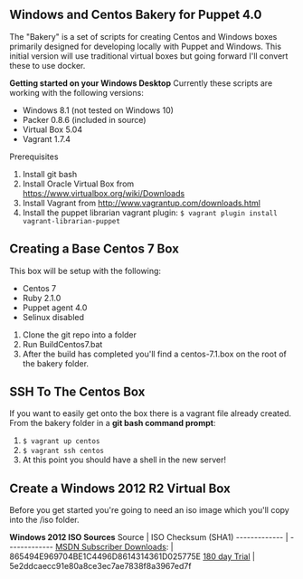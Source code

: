 
Windows and Centos Bakery for Puppet 4.0
----------------------------------------

The "Bakery" is a set of scripts for creating Centos and Windows boxes primarily designed for developing locally with Puppet  and Windows.  This initial version will use traditional virtual boxes but going forward I'll convert these to use docker.

**Getting started on your Windows Desktop**
Currently these scripts are working with the following versions:
 - Windows 8.1 (not tested on Windows 10)
 - Packer 0.8.6 (included in source)
 - Virtual Box 5.04
 - Vagrant 1.7.4

Prerequisites
 1. Install git bash 
 2. Install Oracle Virtual Box from https://www.virtualbox.org/wiki/Downloads
 2. Install Vagrant from http://www.vagrantup.com/downloads.html
 3. Install the puppet librarian vagrant plugin:
 `$ vagrant plugin install vagrant-librarian-puppet` 
 
Creating a Base Centos 7 Box
-------
This box will be setup with the following:

 - Centos 7
 - Ruby 2.1.0
 - Puppet agent 4.0
 - Selinux disabled

 1. Clone the git repo into a folder
 2. Run BuildCentos7.bat
 3. After the build has completed you'll find a centos-7.1.box on the root of the bakery folder. 
 

SSH To The Centos Box
---------------------
If you want to easily get onto the box there is a vagrant file already created.   
From the bakery folder in a **git bash command prompt**:

 1. `$ vagrant up centos`
 2. `$ vagrant ssh centos`
 3. At this point you should have a shell in the new server!

Create a Windows 2012 R2 Virtual Box
---------------------
Before you get started you're going to need an iso image which you'll copy into the /iso folder.  

**Windows 2012 ISO Sources**
Source  | ISO Checksum (SHA1)
------------- | -------------
[MSDN Subscriber Downloads](https://msdn.microsoft.com/subscriptions/json/GetDownloadRequest?brand=MSDN&locale=en-US&fileId=62611&activexDisabled=true&akamaiDL=false):    | 865494E969704BE1C4496D8614314361D025775E
[180 day Trial](http://www.microsoft.com/en-us/evalcenter/evaluate-windows-server-2012-r2)  | 5e2ddcaecc91e80a8ce3ec7ae7838f8a3967ed7f



